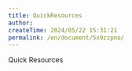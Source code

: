 ```yaml
---
title: QuickResources
author:
createTime: 2024/05/22 15:31:21
permalink: /en/document/5x9zzpno/
---
```

Quick Resources
